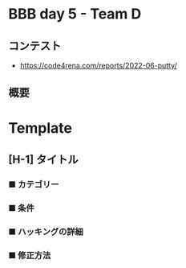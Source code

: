 # BBB day 5 - Team D

## コンテスト

- https://code4rena.com/reports/2022-06-putty/

## 概要

# Template

## [H-1] タイトル

### ■ カテゴリー

### ■ 条件

### ■ ハッキングの詳細

### ■ 修正方法
